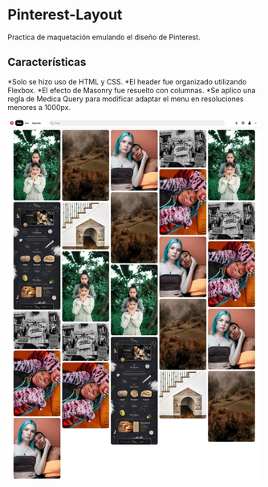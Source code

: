 # Pinterest-Layout
Practica de maquetación emulando el diseño de Pinterest.

## Características
*Solo se hizo uso de HTML y CSS.
*El header fue organizado utilizando Flexbox.
*El efecto de Masonry fue resuelto con columnas.
*Se aplico una regla de Medica Query para modificar adaptar el menu en resoluciones menores a 1000px.

![](images/pinterest-screenshot.jpg)
